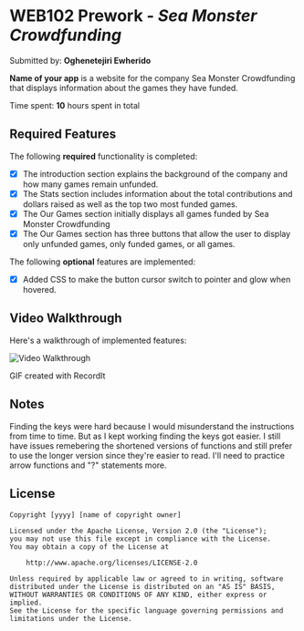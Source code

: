 # WEB102 Prework - *Sea Monster Crowdfunding*

Submitted by: **Oghenetejiri Ewherido**

**Name of your app** is a website for the company Sea Monster Crowdfunding that displays information about the games they have funded.

Time spent: **10** hours spent in total

## Required Features

The following **required** functionality is completed:

* [x] The introduction section explains the background of the company and how many games remain unfunded.
* [x] The Stats section includes information about the total contributions and dollars raised as well as the top two most funded games.
* [x] The Our Games section initially displays all games funded by Sea Monster Crowdfunding
* [x] The Our Games section has three buttons that allow the user to display only unfunded games, only funded games, or all games.

The following **optional** features are implemented:

* [x] Added CSS to make the button cursor switch to pointer and glow when hovered.

## Video Walkthrough

Here's a walkthrough of implemented features:

<img src='http://g.recordit.co/h0N9VTPK6E.gif' title='Video Walkthrough' width='' alt='Video Walkthrough' />

<!-- Replace this with whatever GIF tool you used! -->
GIF created with RecordIt  
<!-- Recommended tools:
[Kap](https://getkap.co/) for macOS
[ScreenToGif](https://www.screentogif.com/) for Windows
[peek](https://github.com/phw/peek) for Linux. -->

## Notes

Finding the keys were hard because I would misunderstand the instructions from time to time. But as I kept working finding the keys got easier. I still have issues remebering the shortened versions of functions and still prefer to use the longer version since they're easier to read. I'll need to practice arrow functions and "?" statements more.

## License

    Copyright [yyyy] [name of copyright owner]

    Licensed under the Apache License, Version 2.0 (the "License");
    you may not use this file except in compliance with the License.
    You may obtain a copy of the License at

        http://www.apache.org/licenses/LICENSE-2.0

    Unless required by applicable law or agreed to in writing, software
    distributed under the License is distributed on an "AS IS" BASIS,
    WITHOUT WARRANTIES OR CONDITIONS OF ANY KIND, either express or implied.
    See the License for the specific language governing permissions and
    limitations under the License.
